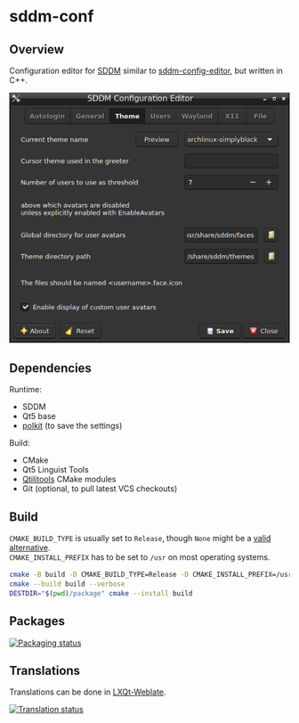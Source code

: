 # sddm-conf

## Overview

Configuration editor for [SDDM][1] similar to [sddm-config-editor][2],
but written in C++.

![Screenshot](resources/screenshot.png)

## Dependencies

Runtime:

- SDDM
- Qt5 base
- [polkit][3] (to save the settings)

Build:

- CMake
- Qt5 Linguist Tools
- [Qtilitools][4] CMake modules
- Git (optional, to pull latest VCS checkouts)

## Build

`CMAKE_BUILD_TYPE` is usually set to `Release`, though `None` might be a [valid alternative][5].<br>
`CMAKE_INSTALL_PREFIX` has to be set to `/usr` on most operating systems.

```bash
cmake -B build -D CMAKE_BUILD_TYPE=Release -D CMAKE_INSTALL_PREFIX=/usr -W no-dev
cmake --build build --verbose
DESTDIR="$(pwd)/package" cmake --install build
```

## Packages

[![Packaging status](https://repology.org/badge/vertical-allrepos/sddm-conf.svg)][6]

## Translations

Translations can be done in [LXQt-Weblate][7].

[![Translation status](https://translate.lxqt-project.org/widgets/qtilities/-/sddm-conf/multi-auto.svg)][8]


[1]: https://github.com/sddm/sddm/
[2]: https://github.com/lxqt/sddm-config-editor/
[3]: https://gitlab.freedesktop.org/polkit/polkit/
[4]: https://github.com/qtilities/qtilitools/
[5]: https://wiki.archlinux.org/title/CMake_package_guidelines#Fixing_the_automatic_optimization_flag_override
[6]: https://repology.org/project/sddm-conf/versions
[7]: https://translate.lxqt-project.org/projects/qtilities/sddm-conf/
[8]: https://translate.lxqt-project.org/engage/qtilities/?utm_source=widget
